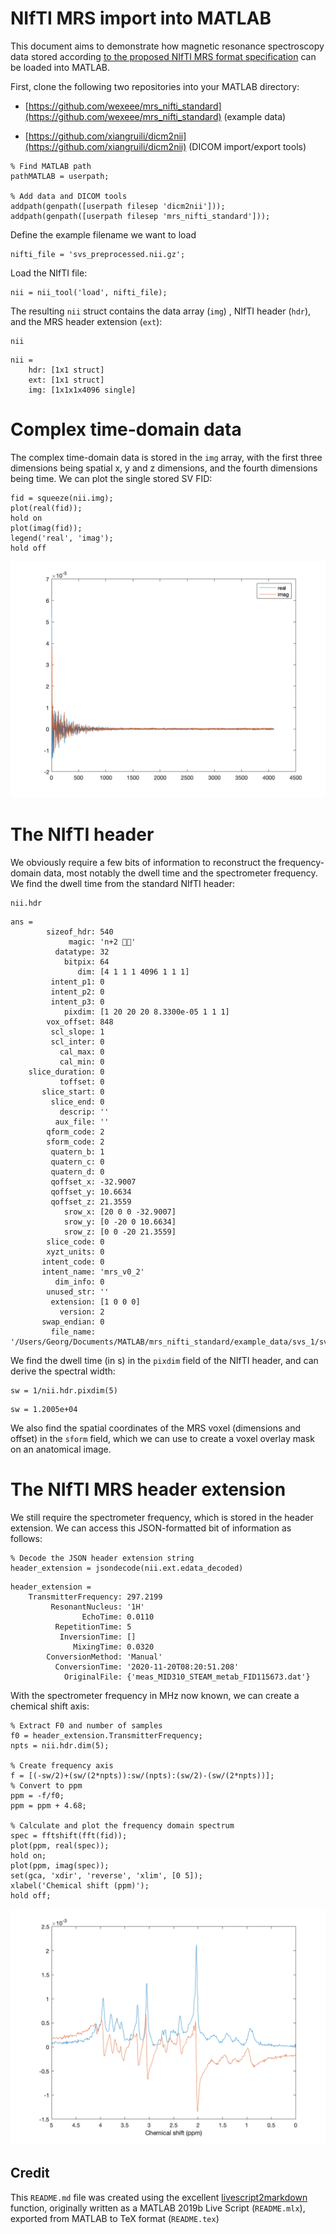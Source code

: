 # NIfTI MRS import into MATLAB

This document aims to demonstrate how magnetic resonance spectroscopy data stored according [to the proposed NIfTI MRS format specification](https://docs.google.com/document/d/1tC4ugzGUPLoqHRGrWvOcGCuCh_Dogx_uu0cxKub0EsM/edit) can be loaded into MATLAB.

First, clone the following two repositories into your MATLAB directory:

* [https://github.com/wexeee/mrs_nifti_standard](https://github.com/wexeee/mrs_nifti_standard) (example data)

* [https://github.com/xiangruili/dicm2nii](https://github.com/xiangruili/dicm2nii) (DICOM import/export tools)

```matlab:Code
% Find MATLAB path
pathMATLAB = userpath;

% Add data and DICOM tools
addpath(genpath([userpath filesep 'dicm2nii']));
addpath(genpath([userpath filesep 'mrs_nifti_standard']));
```

Define the example filename we want to load

```matlab:Code
nifti_file = 'svs_preprocessed.nii.gz';
```

Load the NIfTI file:

```matlab:Code
nii = nii_tool('load', nifti_file);
```

The resulting `nii` struct contains the data array (`img`) , NIfTI header (`hdr`), and the MRS header extension (`ext`):

```matlab:Code
nii
```

```text:Output
nii =
    hdr: [1x1 struct]
    ext: [1x1 struct]
    img: [1x1x1x4096 single]

```

# Complex time-domain data

The complex time-domain data is stored in the `img` array, with the first three dimensions being spatial x, y and z dimensions, and the fourth dimensions being time. We can plot the single stored SV FID:

```matlab:Code
fid = squeeze(nii.img);
plot(real(fid));
hold on
plot(imag(fid));
legend('real', 'imag');
hold off
```

![/README_images/figure_0.png](/README_images/figure_0.png)

# The NIfTI header

We obviously require a few bits of information to reconstruct the frequency-domain data, most notably the dwell time and the spectrometer frequency. We find the dwell time from the standard NIfTI header:

```matlab:Code
nii.hdr
```

```text:Output
ans =
        sizeof_hdr: 540
             magic: 'n+2 '
          datatype: 32
            bitpix: 64
               dim: [4 1 1 1 4096 1 1 1]
         intent_p1: 0
         intent_p2: 0
         intent_p3: 0
            pixdim: [1 20 20 20 8.3300e-05 1 1 1]
        vox_offset: 848
         scl_slope: 1
         scl_inter: 0
           cal_max: 0
           cal_min: 0
    slice_duration: 0
           toffset: 0
       slice_start: 0
         slice_end: 0
           descrip: ''
          aux_file: ''
        qform_code: 2
        sform_code: 2
         quatern_b: 1
         quatern_c: 0
         quatern_d: 0
         qoffset_x: -32.9007
         qoffset_y: 10.6634
         qoffset_z: 21.3559
            srow_x: [20 0 0 -32.9007]
            srow_y: [0 -20 0 10.6634]
            srow_z: [0 0 -20 21.3559]
        slice_code: 0
        xyzt_units: 0
       intent_code: 0
       intent_name: 'mrs_v0_2'
          dim_info: 0
        unused_str: ''
         extension: [1 0 0 0]
           version: 2
       swap_endian: 0
         file_name: '/Users/Georg/Documents/MATLAB/mrs_nifti_standard/example_data/svs_1/svs_preprocessed.nii.gz'

```

We find the dwell time (in s) in the `pixdim` field of the NIfTI header, and can derive the spectral width:

```matlab:Code
sw = 1/nii.hdr.pixdim(5)
```

```text:Output
sw = 1.2005e+04
```

We also find the spatial coordinates of the MRS voxel (dimensions and offset) in the `sform` field, which we can use to create a voxel overlay mask on an anatomical image.

# The NIfTI MRS header extension

We still require the spectrometer frequency, which is stored in the header extension. We can access this JSON-formatted bit of information as follows:

```matlab:Code
% Decode the JSON header extension string
header_extension = jsondecode(nii.ext.edata_decoded)
```

```text:Output
header_extension =
    TransmitterFrequency: 297.2199
         ResonantNucleus: '1H'
                EchoTime: 0.0110
          RepetitionTime: 5
           InversionTime: []
              MixingTime: 0.0320
        ConversionMethod: 'Manual'
          ConversionTime: '2020-11-20T08:20:51.208'
            OriginalFile: {'meas_MID310_STEAM_metab_FID115673.dat'}

```

With the spectrometer frequency in MHz now known, we can create a chemical shift axis:

```matlab:Code
% Extract F0 and number of samples
f0 = header_extension.TransmitterFrequency;
npts = nii.hdr.dim(5);

% Create frequency axis
f = [(-sw/2)+(sw/(2*npts)):sw/(npts):(sw/2)-(sw/(2*npts))];
% Convert to ppm
ppm = -f/f0;
ppm = ppm + 4.68;

% Calculate and plot the frequency domain spectrum
spec = fftshift(fft(fid));
plot(ppm, real(spec));
hold on;
plot(ppm, imag(spec));
set(gca, 'xdir', 'reverse', 'xlim', [0 5]);
xlabel('Chemical shift (ppm)');
hold off;
```

![/README_images/figure_1.png](/README_images/figure_1.png)

## Credit

This `README.md` file was created using the excellent [livescript2markdown](https://github.com/minoue-xx/livescript2markdown) function, originally written as a MATLAB 2019b Live Script (`README.mlx`), exported from MATLAB to TeX format (`README.tex`)

